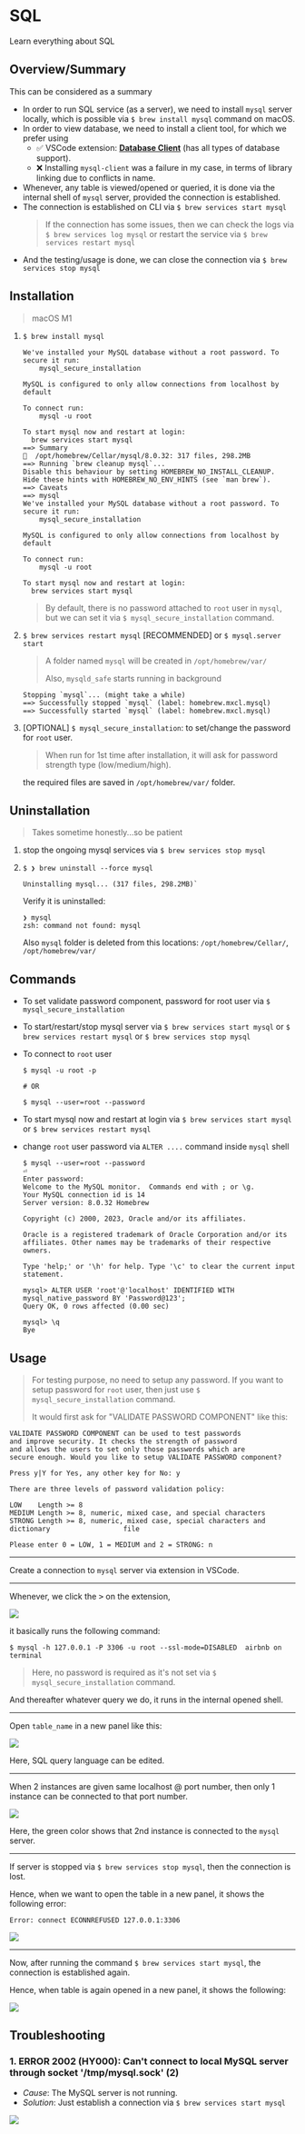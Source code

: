 # SQL

Learn everything about SQL

## Overview/Summary

This can be considered as a summary

- In order to run SQL service (as a server), we need to install `mysql` server locally, which is possible via `$ brew install mysql` command on macOS.
- In order to view database, we need to install a client tool, for which we prefer using
  - ✅ VSCode extension: [**Database Client**](https://marketplace.visualstudio.com/items?itemName=cweijan.vscode-database-client2) (has all types of database support).
  - ❌ Installing `mysql-client` was a failure in my case, in terms of library linking due to conflicts in name.
- Whenever, any table is viewed/opened or queried, it is done via the internal shell of `mysql` server, provided the connection is established.
- The connection is established on CLI via `$ brew services start mysql`
  > If the connection has some issues, then we can check the logs via `$ brew services log mysql` or restart the service via `$ brew services restart mysql`
- And the testing/usage is done, we can close the connection via `$ brew services stop mysql`

## Installation

> macOS M1

1. `$ brew install mysql`

   ```console
   We've installed your MySQL database without a root password. To secure it run:
       mysql_secure_installation

   MySQL is configured to only allow connections from localhost by default

   To connect run:
       mysql -u root

   To start mysql now and restart at login:
     brew services start mysql
   ==> Summary
   🍺  /opt/homebrew/Cellar/mysql/8.0.32: 317 files, 298.2MB
   ==> Running `brew cleanup mysql`...
   Disable this behaviour by setting HOMEBREW_NO_INSTALL_CLEANUP.
   Hide these hints with HOMEBREW_NO_ENV_HINTS (see `man brew`).
   ==> Caveats
   ==> mysql
   We've installed your MySQL database without a root password. To secure it run:
       mysql_secure_installation

   MySQL is configured to only allow connections from localhost by default

   To connect run:
       mysql -u root

   To start mysql now and restart at login:
     brew services start mysql
   ```

   > By default, there is no password attached to `root` user in `mysql`, but we can set it via `$ mysql_secure_installation` command.

2. `$ brew services restart mysql` [RECOMMENDED] or `$ mysql.server start`

   > A folder named `mysql` will be created in `/opt/homebrew/var/`
   >
   > Also, `mysqld_safe` starts running in background

   ```console
   Stopping `mysql`... (might take a while)
   ==> Successfully stopped `mysql` (label: homebrew.mxcl.mysql)
   ==> Successfully started `mysql` (label: homebrew.mxcl.mysql)
   ```

3. [OPTIONAL] `$ mysql_secure_installation`: to set/change the password for `root` user.

   > When run for 1st time after installation, it will ask for password strength type (low/medium/high).

   the required files are saved in `/opt/homebrew/var/` folder.

## Uninstallation

> Takes sometime honestly...so be patient

1. stop the ongoing mysql services via `$ brew services stop mysql`
2. `$ ❯ brew uninstall --force mysql`

   ```console
   Uninstalling mysql... (317 files, 298.2MB)`
   ```

   Verify it is uninstalled:

   ```console
   ❯ mysql
   zsh: command not found: mysql
   ```

   Also `mysql` folder is deleted from this locations: `/opt/homebrew/Cellar/`, `/opt/homebrew/var/`

## Commands

- To set validate password component, password for root user via `$ mysql_secure_installation`
- To start/restart/stop mysql server via `$ brew services start mysql` or `$ brew services restart mysql` or `$ brew services stop mysql`
- To connect to `root` user

  ```console
  $ mysql -u root -p

  # OR

  $ mysql --user=root --password
  ```

- To start mysql now and restart at login via `$ brew services start mysql` or `$ brew services restart mysql`
- change `root` user password via `ALTER ....` command inside `mysql` shell

  ```console
  $ mysql --user=root --password                                                                                                                                 ⏎
  Enter password:
  Welcome to the MySQL monitor.  Commands end with ; or \g.
  Your MySQL connection id is 14
  Server version: 8.0.32 Homebrew

  Copyright (c) 2000, 2023, Oracle and/or its affiliates.

  Oracle is a registered trademark of Oracle Corporation and/or its
  affiliates. Other names may be trademarks of their respective
  owners.

  Type 'help;' or '\h' for help. Type '\c' to clear the current input statement.

  mysql> ALTER USER 'root'@'localhost' IDENTIFIED WITH mysql_native_password BY 'Password@123';
  Query OK, 0 rows affected (0.00 sec)

  mysql> \q
  Bye
  ```

## Usage

> For testing purpose, no need to setup any password. If you want to setup password for `root` user, then just use `$ mysql_secure_installation` command.
>
> It would first ask for "VALIDATE PASSWORD COMPONENT" like this:

```console
VALIDATE PASSWORD COMPONENT can be used to test passwords
and improve security. It checks the strength of password
and allows the users to set only those passwords which are
secure enough. Would you like to setup VALIDATE PASSWORD component?

Press y|Y for Yes, any other key for No: y

There are three levels of password validation policy:

LOW    Length >= 8
MEDIUM Length >= 8, numeric, mixed case, and special characters
STRONG Length >= 8, numeric, mixed case, special characters and dictionary                  file

Please enter 0 = LOW, 1 = MEDIUM and 2 = STRONG: n
```

---

Create a connection to `mysql` server via extension in VSCode.

---

Whenever, we click the <kbd>></kbd> on the extension,

![](img/sql_db_vscode.png)

it basically runs the following command:

```console
$ mysql -h 127.0.0.1 -P 3306 -u root --ssl-mode=DISABLED  airbnb on terminal
```

> Here, no password is required as it's not set via `$ mysql_secure_installation` command.

And thereafter whatever query we do, it runs in the internal opened shell.

---

Open `table_name` in a new panel like this:

![](img/sql_db_vscode_table.png)

Here, SQL query language can be edited.

---

When 2 instances are given same localhost @ port number, then only 1 instance can be connected to that port number.

![](img/sql_db_vscode_sql_connection.png)

Here, the green color shows that 2nd instance is connected to the `mysql` server.

---

If server is stopped via `$ brew services stop mysql`, then the connection is lost.

Hence, when we want to open the table in a new panel, it shows the following error:

`Error: connect ECONNREFUSED 127.0.0.1:3306`

![](img/sql_db_vscode_table_open_error.png)

---

Now, after running the command `$ brew services start mysql`, the connection is established again.

Hence, when table is again opened in a new panel, it shows the following:

![](img/sql_db_vscode_table_open.png)

## Troubleshooting

### 1. ERROR 2002 (HY000): Can't connect to local MySQL server through socket '/tmp/mysql.sock' (2)

- _Cause_: The MySQL server is not running.
- _Solution_: Just establish a connection via `$ brew services start mysql`

![](img/sql_connection_reestablishment.png)
